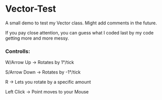 # Vector-Test
A small demo to test my Vector class. Might add comments in the future.

If you pay close attention, you can guess what I coded last by my code getting more and more messy.

### Controlls:

  W/Arrow Up -> Rotates by 1°/tick

  S/Arrow Down -> Rotates by -1°/tick

  R -> Lets you rotate by a specific amount
  
  Left Click -> Point moves to your Mouse
